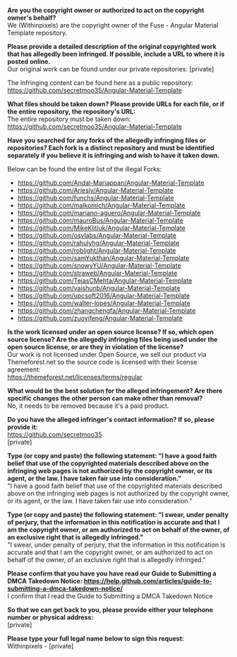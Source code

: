 **Are you the copyright owner or authorized to act on the copyright owner's behalf?**  
We (Withinpixels) are the copyright owner of the Fuse - Angular Material Template repository.  

**Please provide a detailed description of the original copyrighted work that has allegedly been infringed. If possible, include a URL to where it is posted online.**  
Our original work can be found under our private repositories: [private]    

The infringing content can be found here as a public repository: https://github.com/secretmoo35/Angular-Material-Template  

**What files should be taken down? Please provide URLs for each file, or if the entire repository, the repository's URL:**  
The entire repository must be taken down: https://github.com/secretmoo35/Angular-Material-Template  

**Have you searched for any forks of the allegedly infringing files or repositories? Each fork is a distinct repository and must be identified separately if you believe it is infringing and wish to have it taken down.**  

Below can be found the entire list of the illegal Forks:  

- https://github.com/Andal-Mariappan/Angular-Material-Template
- https://github.com/Ariesly/Angular-Material-Template
- https://github.com/funchs/Angular-Material-Template
- https://github.com/malkomich/Angular-Material-Template
- https://github.com/mariano-aguero/Angular-Material-Template
- https://github.com/mauroBus/Angular-Material-Template
- https://github.com/MikeKlitiuk/Angular-Material-Template
- https://github.com/osvlabs/Angular-Material-Template
- https://github.com/rahulyhg/Angular-Material-Template
- https://github.com/roblight/Angular-Material-Template
- https://github.com/samYukthan/Angular-Material-Template
- https://github.com/snowyYU/Angular-Material-Template
- https://github.com/straweb/Angular-Material-Template
- https://github.com/TejasCMehta/Angular-Material-Template
- https://github.com/vaishunb/Angular-Material-Template
- https://github.com/upcsoft2016/Angular-Material-Template
- https://github.com/walter-lopes/Angular-Material-Template
- https://github.com/zhangchengfa/Angular-Material-Template
- https://github.com/zuoyifeng/Angular-Material-Template

**Is the work licensed under an open source license? If so, which open source license? Are the allegedly infringing files being used under the open source license, or are they in violation of the license?**  
Our work is not licensed under Open Source, we sell our product via Themeforest.net so the source code is licensed with their license agreement:  
https://themeforest.net/licenses/terms/regular  

**What would be the best solution for the alleged infringement? Are there specific changes the other person can make other than removal?**  
No, it needs to be removed because it's a paid product.  

**Do you have the alleged infringer's contact information? If so, please provide it:**  
https://github.com/secretmoo35  
[private]  

**Type (or copy and paste) the following statement: "I have a good faith belief that use of the copyrighted materials described above on the infringing web pages is not authorized by the copyright owner, or its agent, or the law. I have taken fair use into consideration."**  
"I have a good faith belief that use of the copyrighted materials described above on the infringing web pages is not authorized by the copyright owner, or its agent, or the law. I have taken fair use into consideration."  

**Type (or copy and paste) the following statement: "I swear, under penalty of perjury, that the information in this notification is accurate and that I am the copyright owner, or am authorized to act on behalf of the owner, of an exclusive right that is allegedly infringed."**  
"I swear, under penalty of perjury, that the information in this notification is accurate and that I am the copyright owner, or am authorized to act on behalf of the owner, of an exclusive right that is allegedly infringed."  

**Please confirm that you have you have read our Guide to Submitting a DMCA Takedown Notice: https://help.github.com/articles/guide-to-submitting-a-dmca-takedown-notice/**  
I confirm that I read the Guide to Submitting a DMCA Takedown Notice  

**So that we can get back to you, please provide either your telephone number or physical address:**  
[private]  

**Please type your full legal name below to sign this request:**  
Withinpixels - [private]  
